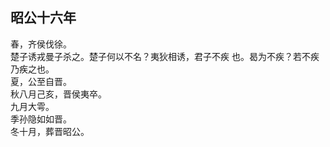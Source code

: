 ## 昭公十六年

春，齐侯伐徐。  
楚子诱戎曼子杀之。楚子何以不名？夷狄相诱，君子不疾
也。曷为不疾？若不疾乃疾之也。  
夏，公至自晋。  
秋八月己亥，晋侯夷卒。  
九月大雩。  
季孙隐如如晋。  
冬十月，葬晋昭公。  

